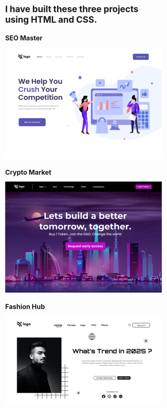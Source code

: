 # I have built these three projects using HTML and CSS. #

## SEO Master ##

![SEO Master](<Full-Stack-JS-2.0-HTML_CSS-Assignements/Project 01/output.png>)

## Crypto Market ##
![Crypto Market](<Full-Stack-JS-2.0-HTML_CSS-Assignements/Project 02/output.png>)

## Fashion Hub ##

![Fashion Hub](<Full-Stack-JS-2.0-HTML_CSS-Assignements/Project 03/output.png>)